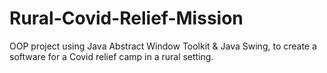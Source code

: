 # Rural-Covid-Relief-Mission
OOP project using Java Abstract Window Toolkit &amp; Java Swing, to create a software for a Covid relief camp in a rural setting.
